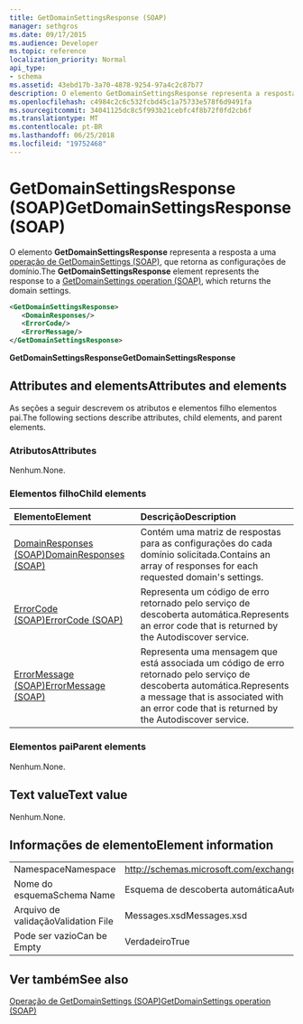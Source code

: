 ```yaml
---
title: GetDomainSettingsResponse (SOAP)
manager: sethgros
ms.date: 09/17/2015
ms.audience: Developer
ms.topic: reference
localization_priority: Normal
api_type:
- schema
ms.assetid: 43ebd17b-3a70-4878-9254-97a4c2c87b77
description: O elemento GetDomainSettingsResponse representa a resposta a uma operação de GetDomainSettings (SOAP), que retorna as configurações de domínio.
ms.openlocfilehash: c4984c2c6c532fcbd45c1a75733e578f6d9491fa
ms.sourcegitcommit: 34041125dc8c5f993b21cebfc4f8b72f0fd2cb6f
ms.translationtype: MT
ms.contentlocale: pt-BR
ms.lasthandoff: 06/25/2018
ms.locfileid: "19752468"
---
```

# <a name="getdomainsettingsresponse-soap"></a><span data-ttu-id="80a2f-103">GetDomainSettingsResponse (SOAP)</span><span class="sxs-lookup"><span data-stu-id="80a2f-103">GetDomainSettingsResponse (SOAP)</span></span>

<span data-ttu-id="80a2f-104">O elemento **GetDomainSettingsResponse** representa a resposta a uma [operação de GetDomainSettings (SOAP)](getdomainsettings-operation-soap.md), que retorna as configurações de domínio.</span><span class="sxs-lookup"><span data-stu-id="80a2f-104">The **GetDomainSettingsResponse** element represents the response to a [GetDomainSettings operation (SOAP)](getdomainsettings-operation-soap.md), which returns the domain settings.</span></span>
  
```XML
<GetDomainSettingsResponse>
   <DomainResponses/>
   <ErrorCode/>
   <ErrorMessage/>
</GetDomainSettingsResponse>
```

 <span data-ttu-id="80a2f-105">**GetDomainSettingsResponse**</span><span class="sxs-lookup"><span data-stu-id="80a2f-105">**GetDomainSettingsResponse**</span></span>
## <a name="attributes-and-elements"></a><span data-ttu-id="80a2f-106">Attributes and elements</span><span class="sxs-lookup"><span data-stu-id="80a2f-106">Attributes and elements</span></span>

<span data-ttu-id="80a2f-107">As seções a seguir descrevem os atributos e elementos filho elementos pai.</span><span class="sxs-lookup"><span data-stu-id="80a2f-107">The following sections describe attributes, child elements, and parent elements.</span></span>
  
### <a name="attributes"></a><span data-ttu-id="80a2f-108">Atributos</span><span class="sxs-lookup"><span data-stu-id="80a2f-108">Attributes</span></span>

<span data-ttu-id="80a2f-109">Nenhum.</span><span class="sxs-lookup"><span data-stu-id="80a2f-109">None.</span></span>
  
### <a name="child-elements"></a><span data-ttu-id="80a2f-110">Elementos filho</span><span class="sxs-lookup"><span data-stu-id="80a2f-110">Child elements</span></span>

|<span data-ttu-id="80a2f-111">**Elemento**</span><span class="sxs-lookup"><span data-stu-id="80a2f-111">**Element**</span></span>|<span data-ttu-id="80a2f-112">**Descrição**</span><span class="sxs-lookup"><span data-stu-id="80a2f-112">**Description**</span></span>|
|:-----|:-----|
|[<span data-ttu-id="80a2f-113">DomainResponses (SOAP)</span><span class="sxs-lookup"><span data-stu-id="80a2f-113">DomainResponses (SOAP)</span></span>](domainresponses-soap.md) <br/> |<span data-ttu-id="80a2f-114">Contém uma matriz de respostas para as configurações do cada domínio solicitada.</span><span class="sxs-lookup"><span data-stu-id="80a2f-114">Contains an array of responses for each requested domain's settings.</span></span>  <br/> |
|[<span data-ttu-id="80a2f-115">ErrorCode (SOAP)</span><span class="sxs-lookup"><span data-stu-id="80a2f-115">ErrorCode (SOAP)</span></span>](errorcode-soap.md) <br/> |<span data-ttu-id="80a2f-116">Representa um código de erro retornado pelo serviço de descoberta automática.</span><span class="sxs-lookup"><span data-stu-id="80a2f-116">Represents an error code that is returned by the Autodiscover service.</span></span>  <br/> |
|[<span data-ttu-id="80a2f-117">ErrorMessage (SOAP)</span><span class="sxs-lookup"><span data-stu-id="80a2f-117">ErrorMessage (SOAP)</span></span>](errormessage-soap.md) <br/> |<span data-ttu-id="80a2f-118">Representa uma mensagem que está associada um código de erro retornado pelo serviço de descoberta automática.</span><span class="sxs-lookup"><span data-stu-id="80a2f-118">Represents a message that is associated with an error code that is returned by the Autodiscover service.</span></span>  <br/> |
   
### <a name="parent-elements"></a><span data-ttu-id="80a2f-119">Elementos pai</span><span class="sxs-lookup"><span data-stu-id="80a2f-119">Parent elements</span></span>

<span data-ttu-id="80a2f-120">Nenhum.</span><span class="sxs-lookup"><span data-stu-id="80a2f-120">None.</span></span>
  
## <a name="text-value"></a><span data-ttu-id="80a2f-121">Text value</span><span class="sxs-lookup"><span data-stu-id="80a2f-121">Text value</span></span>

<span data-ttu-id="80a2f-122">Nenhum.</span><span class="sxs-lookup"><span data-stu-id="80a2f-122">None.</span></span>
  
## <a name="element-information"></a><span data-ttu-id="80a2f-123">Informações de elemento</span><span class="sxs-lookup"><span data-stu-id="80a2f-123">Element information</span></span>

|||
|:-----|:-----|
|<span data-ttu-id="80a2f-124">Namespace</span><span class="sxs-lookup"><span data-stu-id="80a2f-124">Namespace</span></span>  <br/> |http://schemas.microsoft.com/exchange/2010/Autodiscover  <br/> |
|<span data-ttu-id="80a2f-125">Nome do esquema</span><span class="sxs-lookup"><span data-stu-id="80a2f-125">Schema Name</span></span>  <br/> |<span data-ttu-id="80a2f-126">Esquema de descoberta automática</span><span class="sxs-lookup"><span data-stu-id="80a2f-126">Autodiscover schema</span></span>  <br/> |
|<span data-ttu-id="80a2f-127">Arquivo de validação</span><span class="sxs-lookup"><span data-stu-id="80a2f-127">Validation File</span></span>  <br/> |<span data-ttu-id="80a2f-128">Messages.xsd</span><span class="sxs-lookup"><span data-stu-id="80a2f-128">Messages.xsd</span></span>  <br/> |
|<span data-ttu-id="80a2f-129">Pode ser vazio</span><span class="sxs-lookup"><span data-stu-id="80a2f-129">Can be Empty</span></span>  <br/> |<span data-ttu-id="80a2f-130">Verdadeiro</span><span class="sxs-lookup"><span data-stu-id="80a2f-130">True</span></span>  <br/> |
   
## <a name="see-also"></a><span data-ttu-id="80a2f-131">Ver também</span><span class="sxs-lookup"><span data-stu-id="80a2f-131">See also</span></span>



[<span data-ttu-id="80a2f-132">Operação de GetDomainSettings (SOAP)</span><span class="sxs-lookup"><span data-stu-id="80a2f-132">GetDomainSettings operation (SOAP)</span></span>](getdomainsettings-operation-soap.md)

